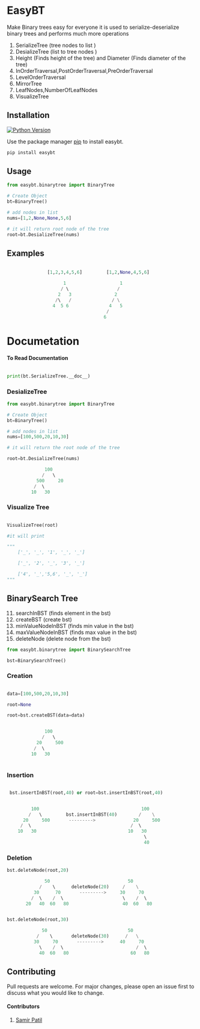 
# EasyBT

Make Binary trees easy for everyone it is used to serialize-deserialize  binary trees and performs much more operations
1. SerializeTree (tree nodes to list )
2. DesializeTree (list to tree nodes )
3. Height (Finds height of the tree) and Diameter (Finds diameter of the tree)
4. InOrderTraversal,PostOrderTraversal,PreOrderTraversal
5. LevelOrderTraversal
6. MirrorTree
7. LeafNodes,NumberOfLeafNodes
8. VisualizeTree

## Installation
[![Python Version](https://img.shields.io/badge/python-3.0-brightgreen.svg)](https://python.org)

Use the package manager [pip](pypi.org/project/easybt/) to install easybt.

```bash
pip install easybt
```

## Usage

```python
from easybt.binarytree import BinaryTree

# Create Object
bt=BinaryTree()

# add nodes in list
nums=[1,2,None,None,5,6]

# it will return root node of the tree
root=bt.DesializeTree(nums)


```
## Examples

```python

               [1,2,3,4,5,6]         [1,2,None,4,5,6]

                     1                    1
                    / \                  / 
                   2   3                2  
                  /\   /               / \
                 4  5 6               4   5    
                                     /
                                    6      
```

# Documetation

#### To Read Documentation
```python

print(bt.SerializeTree.__doc__)

```
### DesializeTree
```python
from easybt.binarytree import BinaryTree

# Create Object
bt=BinaryTree()

# add nodes in list
nums=[100,500,20,10,30]

# it will return the root node of the tree

root=bt.DesializeTree(nums) 

              100                       
             /   \             
           500     20             
          /  \                              
         10   30 

```

### Visualize Tree

```python

VisualizeTree(root)

#it will print

"""
    ['_', '_', '1', '_', '_']

    ['_', '2', '_', '3', '_']

    ['4', '_','5,6', '_', '_']
"""

```
## BinarySearch Tree

11. searchInBST (finds element in the bst)
12. createBST (create bst)
13. minValueNodeInBST (finds min value in the bst)
14. maxValueNodeInBST (finds max value in the bst)
15. deleteNode (delete node from the bst)


```python
from easybt.binarytree import BinarySearchTree 

bst=BinarySearchTree()
```

### Creation 

```python

data=[100,500,20,10,30]

root=None

root=bst.createBST(data=data)


              100                       
             /   \             
           20     500             
          /  \                              
         10   30 
         
```

### Insertion


```python

 bst.insertInBST(root,40) or root=bst.insertInBST(root,40)


         100                                      100
        /   \         bst.insertInBST(40)        /    \
      20     500       --------->              20     500 
     /  \                                     /  \  
    10   30                                  10   30
                                                   \   
                                                   40
```

### Deletion

```python
bst.deleteNode(root,20)

              50                             50
            /    \      deleteNode(20)     /    \
          30      70       --------->     30     70 
         /  \    /  \                      \    /  \ 
       20   40  60   80                    40  60   80


bst.deleteNode(root,30)

             50                              50
           /    \       deleteNode(30)      /   \
          30     70       --------->      40     70 
            \    /  \                           /  \ 
            40  60   80                       60   80

```


## Contributing
Pull requests are welcome. For major changes, please open an issue first to discuss what you would like to change.

#### Contributors

1. [Samir Patil](https://github.com/samirpatil2000)